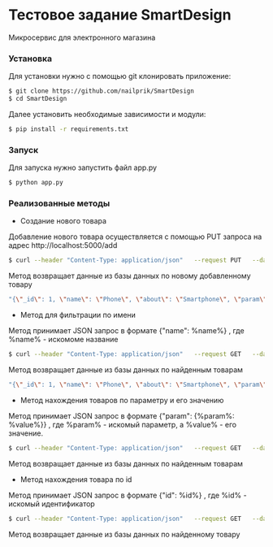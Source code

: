 <h1>Тестовое задание SmartDesign</h1>
Микросервис для электронного магазина
<h3>Установка</h3>
Для установки нужно с помощью git клонировать приложение:

```sh
$ git clone https://github.com/nailprik/SmartDesign
$ cd SmartDesign
```

Далее установить необходимые зависимости и модули:

```sh
$ pip install -r requirements.txt
```

<h3>Запуск</h3>
Для запуска нужно запустить файл app.py

```sh
$ python app.py
```

<h3>Реализованные методы</h3>

* Создание нового товара

Добавление нового товара осуществляется с помощью PUT запроса на адрес http://localhost:5000/add
```sh
$ curl --header "Content-Type: application/json"   --request PUT   --data '{"name":"Phone","about":"Smartphone","param":[{"Internet":"5G"},{"Display":"Amoled"}]}'   http://localhost:5000/add
```
Метод возвращает данные из базы данных по новому добавленному товару

```sh
"{\"_id\": 1, \"name\": \"Phone\", \"about\": \"Smartphone\", \"param\": [{\"Internet\": \"5G\"},{\"Display\": \"Amoled\"}]}"
```

* Метод для фильтрации по имени

Метод принимает JSON запрос в формате {"name": %name%} , где %name% - искомоме название
```sh
$ curl --header "Content-Type: application/json"   --request GET   --data '{"name":"Phone"}'   http://localhost:5000/get_name
```
Метод возвращает данные из базы данных по найденным товарам

```sh
"{\"_id\": 1, \"name\": \"Phone\", \"about\": \"Smartphone\", \"param\": [{\"Internet\": \"5G\"},{\"Display\": \"Amoled\"}]}"
```

* Метод нахождения товаров по параметру и его значению

Метод принимает JSON запрос в формате {"param": {%param%: %value%}} , где %param% - искомый параметр, а %value% - его значение.

```sh
$ curl --header "Content-Type: application/json"   --request GET   --data '{"param": {%param%: %value%}}'   http://localhost:5000/get_param
```

Метод возвращает данные из базы данных по найденным товарам

* Метод нахождения товара по id

Метод принимает JSON запрос в формате {"id": %id%} , где %id% - искомый идентификатор

```sh
$ curl --header "Content-Type: application/json"   --request GET   --data '{"id":%id%}'   http://localhost:5000/get_id
```
Метод возвращает данные из базы данных по найденному товару



